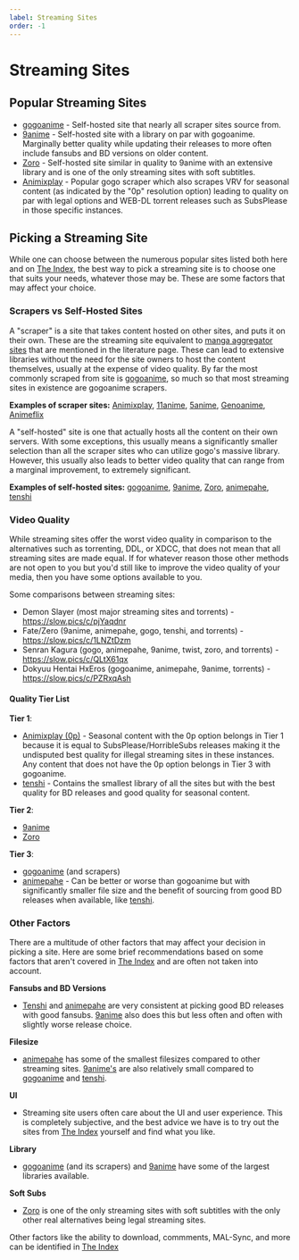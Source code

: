 ```yaml
---
label: Streaming Sites
order: -1
---
```


# Streaming Sites

## Popular Streaming Sites

- [gogoanime](https://gogoanime.lu/) - Self-hosted site that nearly all scraper sites source from.
- [9anime](https://9anime.to) - Self-hosted site with a library on par with gogoanime. Marginally better quality while updating their releases to more often include fansubs and BD versions on older content.
- [Zoro](https://zoro.to/) - Self-hosted site similar in quality to 9anime with an extensive library and is one of the only streaming sites with soft subtitles.
- [Animixplay](https://animixplay.to/) - Popular gogo scraper which also scrapes VRV for seasonal content (as indicated by the "0p" resolution option) leading to quality on par with legal options and WEB-DL torrent releases such as SubsPlease in those specific instances.

## Picking a Streaming Site

While one can choose between the numerous popular sites listed both here and on [The Index](https://theindex.moe/), the best way to pick a streaming site is to choose one that suits your needs, whatever those may be. These are some factors that may affect your choice.

### Scrapers vs Self-Hosted Sites

A "scraper" is a site that takes content hosted on other sites, and puts it on their own. These are the streaming site equivalent to [manga aggregator sites](https://thewiki.moe/en/guides/literature#sourcing) that are mentioned in the literature page. These can lead to extensive libraries without the need for the site owners to host the content themselves, usually at the expense of video quality. By far the most commonly scraped from site is [gogoanime](https://gogoanime.lu/), so much so that most streaming sites in existence are gogoanime scrapers.

**Examples of scraper sites:** [Animixplay](https://animixplay.to/), [11anime](https://11anime.fr/), [5anime](https://5anime.net/), [Genoanime](https://genoanime.com/), [Animeflix](https://animeflix.sbs/)

A "self-hosted" site is one that actually hosts all the content on their own servers. With some exceptions, this usually means a significantly smaller selection than all the scraper sites who can utilize gogo's massive library. However, this usually also leads to better video quality that can range from a marginal improvement, to extremely significant.

**Examples of self-hosted sites:** [gogoanime](https://gogoanime.lu/), [9anime](https://9anime.to), [Zoro](https://zoro.to/), [animepahe](https://animepahe.com/), [tenshi](https://tenshi.moe/)

### Video Quality

While streaming sites offer the worst video quality in comparison to the alternatives such as torrenting, DDL, or XDCC, that does not mean that all streaming sites are made equal. If for whatever reason those other methods are not open to you but you'd still like to improve the video quality of your media, then you have some options available to you.

Some comparisons between streaming sites:

- Demon Slayer (most major streaming sites and torrents) - https://slow.pics/c/pjYaqdnr
- Fate/Zero (9anime, animepahe, gogo, tenshi, and torrents) - https://slow.pics/c/1LNZtDzm
- Senran Kagura (gogo, animepahe, 9anime, twist, zoro, and torrents) - https://slow.pics/c/QLtX61qx
- Dokyuu Hentai HxEros (gogoanime, animepahe, 9anime, torrents) - https://slow.pics/c/PZRxqAsh

#### **Quality Tier List**

**Tier 1**:

- [Animixplay (0p)](https://animixplay.to/) - Seasonal content with the 0p option belongs in Tier 1 because it is equal to SubsPlease/HorribleSubs releases making it the undisputed best quality for illegal streaming sites in these instances. Any content that does not have the 0p option belongs in Tier 3 with gogoanime.
- [tenshi](https://tenshi.moe/) - Contains the smallest library of all the sites but with the best quality for BD releases and good quality for seasonal content.

**Tier 2**:

- [9anime](https://9anime.to)
- [Zoro](https://zoro.to/)

**Tier 3**:

- [gogoanime](https://gogoanime.lu/) (and scrapers)
- [animepahe](https://animepahe.com/) - Can be better or worse than gogoanime but with significantly smaller file size and the benefit of sourcing from good BD releases when available, like [tenshi](https://tenshi.moe/).

### Other Factors

There are a multitude of other factors that may affect your decision in picking a site. Here are some brief recommendations based on some factors that aren't covered in [The Index](https://theindex.moe/) and are often not taken into account.

**Fansubs and BD Versions**

- [Tenshi](https://tenshi.moe/) and [animepahe](https://animepahe.com/) are very consistent at picking good BD releases with good fansubs. [9anime](https://9anime.to) also does this but less often and often with slightly worse release choice.

**Filesize**

- [animepahe](https://animepahe.com/) has some of the smallest filesizes compared to other streaming sites. [9anime's](https://9anime.to) are also relatively small compared to [gogoanime](https://gogoanime.lu/) and [tenshi](https://tenshi.moe/).

**UI**

- Streaming site users often care about the UI and user experience. This is completely subjective, and the best advice we have is to try out the sites from [The Index](https://theindex.moe/) yourself and find what you like.

**Library**

- [gogoanime](https://gogoanime.lu/) (and its scrapers) and [9anime](https://9anime.to) have some of the largest libraries available.

**Soft Subs**

- [Zoro](https://zoro.to/) is one of the only streaming sites with soft subtitles with the only other real alternatives being legal streaming sites.

Other factors like the ability to download, commments, MAL-Sync, and more can be identified in [The Index](https://theindex.moe/)
